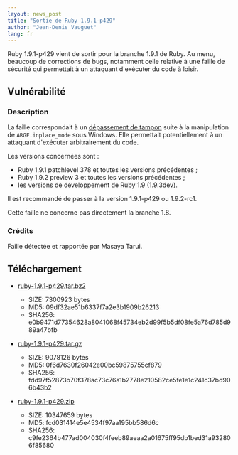 ```yaml
---
layout: news_post
title: "Sortie de Ruby 1.9.1-p429"
author: "Jean-Denis Vauguet"
lang: fr
---
```


Ruby 1.9.1-p429 vient de sortir pour la branche 1.9.1 de Ruby. Au menu,
beaucoup de corrections de bugs, notamment celle relative à une faille
de sécurité qui permettait à un attaquant d\'exécuter du code à loisir.

## Vulnérabilité

### Description

La faille correspondait à un [dépassement de tampon][1] suite à la
manipulation de `ARGF.inplace_mode` sous Windows. Elle permettait
potentiellement à un attaquant d\'exécuter arbitrairement du code.

Les versions concernées sont :

* Ruby 1.9.1 patchlevel 378 et toutes les versions précédentes ;
* Ruby 1.9.2 preview 3 et toutes les versions précédentes ;
* les versions de développement de Ruby 1.9 (1.9.3dev).

Il est recommandé de passer à la version 1.9.1-p429 ou 1.9.2-rc1.

Cette faille ne concerne pas directement la branche 1.8.

### Crédits

Faille détectée et rapportée par Masaya Tarui.

## Téléchargement

* [ruby-1.9.1-p429.tar.bz2][2]
  * SIZE: 7300923 bytes
  * MD5: 09df32ae51b6337f7a2e3b1909b26213
  * SHA256: e0b9471d77354628a8041068f45734eb2d99f5b5df08fe5a76d785d989a47bfb

* [ruby-1.9.1-p429.tar.gz][3]
  * SIZE: 9078126 bytes
  * MD5: 0f6d7630f26042e00bc59875755cf879
  * SHA256: fdd97f52873b70f378ac73c76a1b2778e210582ce5fe1e1c241c37bd906b43b2

* [ruby-1.9.1-p429.zip][4]
  * SIZE: 10347659 bytes
  * MD5: fcd031414e5e4534f97aa195bb586d6c
  * SHA256: c9fe2364b477ad004030f4feeb89aeaa2a01675ff95db1bed31a932806f85680



[1]: http://fr.wikipedia.org/wiki/D%C3%A9passement_de_tampon
[2]: https://cache.ruby-lang.org/pub/ruby/1.9/ruby-1.9.1-p429.tar.bz2
[3]: https://cache.ruby-lang.org/pub/ruby/1.9/ruby-1.9.1-p429.tar.gz
[4]: https://cache.ruby-lang.org/pub/ruby/1.9/ruby-1.9.1-p429.zip
